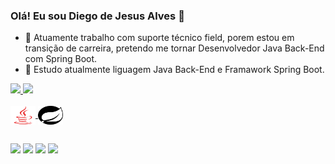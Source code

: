 ### Olá! Eu sou Diego de Jesus Alves 👋

- 🔭 Atuamente trabalho com suporte técnico field, porem estou em transição de carreira, pretendo me tornar Desenvolvedor Java Back-End com Spring Boot.
- 🌱 Estudo atualmente liguagem Java Back-End e Framawork Spring Boot.
<div>
  <a href="https://github.com/Djalves424">
  <img height="180em" src="https://github-readme-stats-eight-theta.vercel.app/api?username=Djalves424&show_icons=true&theme=dark&include_all_commits=true&count_private=true"/>
  <img height="180em" src="https://github-readme-stats-eight-theta.vercel.app/api/top-langs/?username=Djalves424&layout=compact&langs_count=8&theme=dark"/>
<div>
  
  <div style="display: inline_block"><br>
  <img align="center" alt="Diego-Java" height="30" width="40" src="https://raw.githubusercontent.com/devicons/devicon/master/icons/java/java-plain.svg">
  <img align="center" alt="Diego-Spring" height="30" width="40" src="https://raw.githubusercontent.com/devicons/devicon/master/icons/spring/spring-plain.svg">
</div>
  
  ##
  
  <div> 
  <a href="https://instagram.com/diego.jalves1" target="_blank"><img src="https://img.shields.io/badge/-Instagram-%23E4405F?style=for-the-badge&logo=instagram&logoColor=white" target="_blank"></a>
 <a href="https://discord.gg/Diego Alves#8669" target="_blank"><img src="https://img.shields.io/badge/Discord-7289DA?style=for-the-badge&logo=discord&logoColor=white" target="_blank"></a> 
  <a href = "mailto:djalves424@gmail.com"><img src="https://img.shields.io/badge/-Gmail-%23333?style=for-the-badge&logo=gmail&logoColor=white" target="_blank"></a>
  <a href="https://www.linkedin.com/in/diego-de-jesus-alves-474513119/" target="_blank"><img src="https://img.shields.io/badge/-LinkedIn-%230077B5?style=for-the-badge&logo=linkedin&logoColor=white" target="_blank"></a> 
  
</div>
